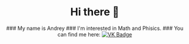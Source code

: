 <div id="header" align="center">
      <h1>
            Hi there 👋
      </h1>
            ### My name is Andrey
            ### I'm interested in Math and Phisics.
            ### You can find me here:
            <a href="https://vk.com/andrii.erhan">
                  <img src="https://img.shields.io/badge/%D0%92%D0%BA%D0%BE%D0%BD%D1%82%D0%B0%D0%BA%D1%82%D0%B5-blue?style=for-the-badge&logo=VK&logoColor=white" alt="VK Badge"/>
            </a>
      
</div>


